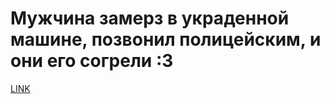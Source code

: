 # Мужчина замерз в украденной машине, позвонил полицейским, и они его согрели :3



[LINK](https://varlamov.ru/2016345.html)